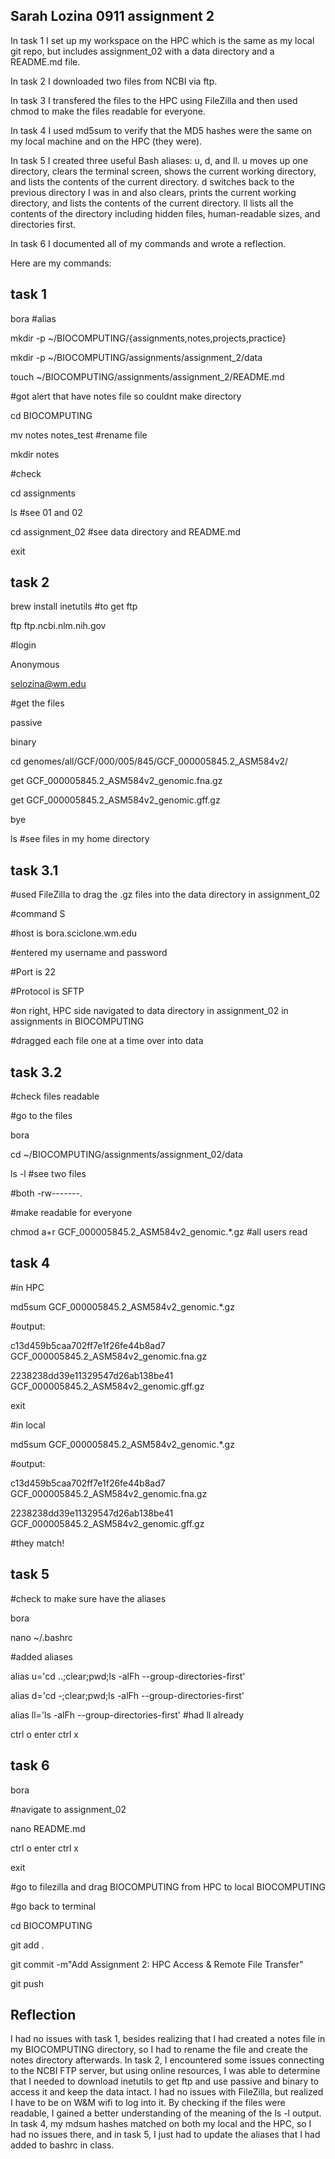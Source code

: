 
## Sarah Lozina 0911 assignment 2

In task 1 I set up my workspace on the HPC which is the same as my local git repo, but includes assignment_02 with a data directory and a README.md file.

In task 2 I downloaded two files from NCBI via ftp.

In task 3 I transfered the files to the HPC using FileZilla and then used chmod to make the files readable for everyone.

In task 4 I used md5sum to verify that the MD5 hashes were the same on my local machine and on the HPC (they were).

In task 5 I created three useful Bash aliases: u, d, and ll. u moves up one directory, clears the terminal screen, shows the current working directory, and lists the contents of the current directory. d switches back to the previous directory I was in and also clears, prints the current working directory, and lists the contents of the current directory. ll lists all the contents of the directory including hidden files, human-readable sizes, and directories first.

In task 6 I documented all of my commands and wrote a reflection. 

Here are my commands:
 
## task 1

bora #alias
 
mkdir -p ~/BIOCOMPUTING/{assignments,notes,projects,practice}

mkdir -p ~/BIOCOMPUTING/assignments/assignment_2/data

touch ~/BIOCOMPUTING/assignments/assignment_2/README.md

#got alert that have notes file so couldnt make directory

cd BIOCOMPUTING

mv notes notes_test #rename file

mkdir notes

#check

cd assignments

ls #see 01 and 02

cd assignment_02 #see data directory and README.md

exit

## task 2

brew install inetutils #to get ftp

ftp ftp.ncbi.nlm.nih.gov

#login

Anonymous

selozina@wm.edu

#get the files

passive

binary

cd genomes/all/GCF/000/005/845/GCF_000005845.2_ASM584v2/

get GCF_000005845.2_ASM584v2_genomic.fna.gz

get GCF_000005845.2_ASM584v2_genomic.gff.gz

bye

ls #see files in my home directory 

## task 3.1

#used FileZilla to drag the .gz files into the data directory in assignment_02

#command S

#host is bora.sciclone.wm.edu

#entered my username and password

#Port is 22

#Protocol is SFTP

#on right, HPC side navigated to data directory in assignment_02 in assignments in BIOCOMPUTING

#dragged each file one at a time over into data 

## task 3.2

#check files readable 

#go to the files 

bora

cd ~/BIOCOMPUTING/assignments/assignment_02/data

ls -l  #see two files

#both -rw-------.

#make readable for everyone 

chmod a+r GCF_000005845.2_ASM584v2_genomic.*.gz #all users read 

## task 4

#in HPC 

md5sum GCF_000005845.2_ASM584v2_genomic.*.gz 

#output: 

c13d459b5caa702ff7e1f26fe44b8ad7 GCF_000005845.2_ASM584v2_genomic.fna.gz

2238238dd39e11329547d26ab138be41 GCF_000005845.2_ASM584v2_genomic.gff.gz

exit

#in local 

md5sum GCF_000005845.2_ASM584v2_genomic.*.gz 

#output:

c13d459b5caa702ff7e1f26fe44b8ad7  GCF_000005845.2_ASM584v2_genomic.fna.gz

2238238dd39e11329547d26ab138be41 GCF_000005845.2_ASM584v2_genomic.gff.gz

#they match!

## task 5

#check to make sure have the aliases

bora

nano ~/.bashrc 

#added aliases

alias u='cd ..;clear;pwd;ls -alFh --group-directories-first'

alias d='cd -;clear;pwd;ls -alFh --group-directories-first'

alias ll='ls -alFh --group-directories-first' #had ll already

ctrl o enter ctrl x

## task 6

bora

#navigate to assignment_02

nano README.md

ctrl o enter ctrl x

exit

#go to filezilla and drag BIOCOMPUTING from HPC to local BIOCOMPUTING

#go back to terminal 

cd BIOCOMPUTING

git add .

git commit -m"Add Assignment 2: HPC Access & Remote File Transfer"

git push


## Reflection

I had no issues with task 1, besides realizing that I had created a notes file in my BIOCOMPUTING directory, so I had to rename the file and create the notes directory afterwards. In task 2, I encountered some issues connecting to the NCBI FTP server, but using online resources, I was able to determine that I needed to download inetutils to get ftp and use passive and binary to access it and keep the data intact. I had no issues with FileZilla, but realized I have to be on W&M wifi to log into it. By checking if the files were readable, I gained a better understanding of the meaning of the ls -l output. In task 4, my mdsum hashes matched on both my local and the HPC, so I had no issues there, and in task 5, I just had to update the aliases that I had added to bashrc in class.

